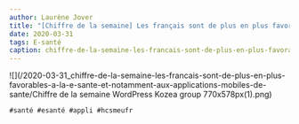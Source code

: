 ```yaml
---
author: Laurène Jover
title: "[Chiffre de la semaine] Les français sont de plus en plus favorables à la e-santé et notamment aux applications mobiles de santé."
date: 2020-03-31
tags: E-santé
caption: chiffre-de-la-semaine-les-francais-sont-de-plus-en-plus-favorables-a-la-e-sante-et-notamment-aux-applications-mobiles-de-sante.webp
---
```


![](/2020-03-31_chiffre-de-la-semaine-les-francais-sont-de-plus-en-plus-favorables-a-la-e-sante-et-notamment-aux-applications-mobiles-de-sante/Chiffre de la semaine WordPress Kozea group 770x578px(1).png)

    #santé #esanté #appli #hcsmeufr
